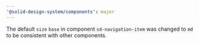 ```yaml
---
'@solid-design-system/components': major
---
```


The default `size` `base` in component `sd-navigation-item` was changed to `md` to be consistent with other components.

